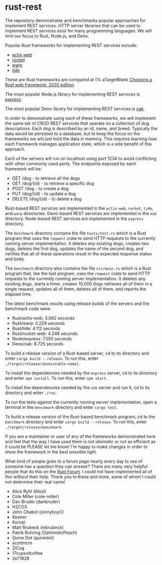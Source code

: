 # rust-rest

The repository demonstrates and benchmarks popular approaches
for implement REST services.
HTTP server libraries that can be used to implement REST services
exist for many programming languages.
We will limit our focus to Rust, Node.js, and Deno.

Popular Rust frameworks for implementing REST services include:

- [actix-web](https://crates.io/crates/actix-web)
- [rocket](https://crates.io/crates/rocket)
- [warp](https://crates.io/crates/warp)
- [tide](https://crates.io/crates/tide)

These are Rust frameworks are compared at {% aTargetBlank
[Choosing a Rust web framework, 2020 edition](https://www.lpalmieri.com/posts/2020-07-04-choosing-a-rust-web-framework-2020-edition/).

The most popular Node.js library for implementing REST services is
[express](https://expressjs.com).

The most popular Deno library for implementing REST services is
[oak](https://oakserver.github.io/oak/).

In order to demonstrate using each of these frameworks,
we will implement the same set of CRUD REST services
that operate on a collection of dog descriptions.
Each dog is described by an id, name, and breed.
Typically the data would be persisted to a database, but
to keep the focus on the frameworks we will just hold the data in memory.
This requires learning how each framework manages application state,
which is a side benefit of this approach.

Each of the servers will run on localhost using port 1234
to avoid conflicting with other commonly used ports.
The endpoints exposed by each framework will be:

- GET /dog - to retrieve all the dogs
- GET /dog/{id} - to retrieve a specific dog
- POST /dog - to create a dog
- PUT /dog/{id} - to update a dog
- DELETE /dog/{id} - to delete a dog

Rust-based REST services are implemented in the
`actix-web`, `rocket`, `tide`, and `warp` directories.
Deno-based REST services are implemented in the `oak` directory.
Node-based REST services are implemented in the `express` directory.

The `benchmark` directory contains the file `tests/test.rs`
which is a Rust program that uses the `reqwest` crate
to send HTTP requests to the currently running server implementation.
It deletes any existing dogs, creates two dogs, deletes the first dog,
updates the name of the second dog, and verifies that all of these
operations result in the expected response status and body.

The `benchmark` directory also contains the file `src/main.rs`
which is a Rust program that, like the test program, uses the `reqwest` crate
to send HTTP requests to the currently running server implementation.
It deletes any existing dogs, starts a timer, creates 10,000 dogs
retrieves all of them in a single request,
updates all of them, deletes all of them, and reports the elapsed time.

The latest benchmark results using release builds
of the servers and the benchmark code were:

- Rust/actix-web: 3.062 seconds
- Rust/warp: 3.229 seconds
- Rust/tide: 4.112 seconds
- Rust/rocket-web: 4.248 seconds
- Node/express: 7.550 seconds
- Deno/oak: 8.725 seconds

To build a release version of a Rust-based server,
cd to its directory and enter `cargo build --release`.
To run this, enter `./target/release/{executable-name}`.

To install the dependencies needed by the `express` server,
cd to its directory and enter `npm install`.
To run this, enter `npm start`.

To install the dependencies needed by the `oak` server
and run it, cd to its directory and enter `./run`.

To run the tests against the currently running server implementation,
open a terminal in the `benchmark` directory and enter `cargo test`.

To build a release version of the Rust-based benchmark program,
cd to the `benchmark` directory and enter `cargo build --release`.
To run this, enter `./target/release/benchmark`.

If you are a maintainer or user of any of the frameworks
demonstrated here and feel that the way I have used them
is not idiomatic or not as efficient as it could be
PLEASE let me know!
I'm happy to make changes in order to
show the framework in the best possible light.

What kind of people goes to a forum page nearly every day
to see of someone has a question they can answer?
There are many very helpful people that do this
on the [Rust Forum](https://users.rust-lang.org).
I could not have implemented all of this without their help.
Thank you to these and more,
some of whom I could not determine their real name!

- Alice Ryhl (Alice)
- Cole Miller (cole-miller)
- Dan Bruder (danbruder)
- H2CO3
- John Chabot (jonnyboyC)
- Kestrer
- Kornel
- Matt Brubeck (mbrubeck)
- Patrik Buhring (OptimisticPeach)
- Quine Dot (quinedot)
- scottmcm
- ZiCog
- 17cupsofcoffee
- 2e71828
